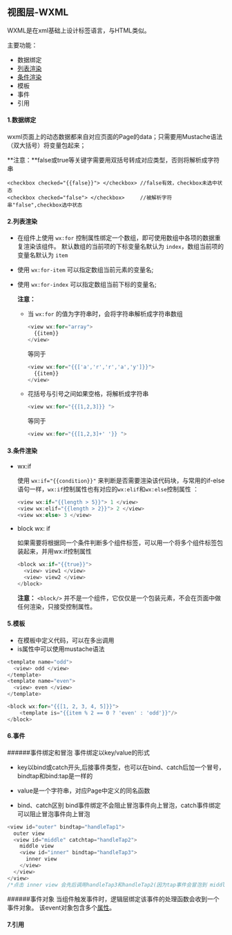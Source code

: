 ## 视图层-WXML

WXML是在xml基础上设计标签语言，与HTML类似。

主要功能：

* 数据绑定
* [列表渲染](#列表渲染)
* [条件渲染](#条件渲染)
* 模板
* 事件
* 引用

#### 1.数据绑定

wxml页面上的动态数据都来自对应页面的Page的data；只需要用Mustache语法（双大括号）将变量包起来；

**注意：**false或true等关键字需要用双括号转成对应类型，否则将解析成字符串

```
<checkbox checked="{{false}}"> </checkbox> //false有效，checkbox未选中状态
<checkbox checked="false"> </checkbox>     //被解析字符串"false",checkbox选中状态
```



#### 2.列表渲染

* 在组件上使用 `wx:for` 控制属性绑定一个数组，即可使用数组中各项的数据重复渲染该组件。 默认数组的当前项的下标变量名默认为 `index`，数组当前项的变量名默认为 `item` 

* 使用 `wx:for-item` 可以指定数组当前元素的变量名;

* 使用 `wx:for-index` 可以指定数组当前下标的变量名;

  **注意：**

  * 当 `wx:for` 的值为字符串时，会将字符串解析成字符串数组 

    ```javascript
    <view wx:for="array">
      {{item}}
    </view>
    ```

    等同于

    ```javascript
    <view wx:for="{{['a','r','r','a','y']}}">
      {{item}}
    </view>
    ```

  * 花括号与引号之间如果空格，将解析成字符串

    ```javascript
    <view wx:for="{{[1,2,3]}} ">
    ```
    等同于
    ```javascript
    <view wx:for="{{[1,2,3]+' '}} ">
    ```

#### 3.条件渲染

* wx:if

    使用 `wx:if="{{condition}}"` 来判断是否需要渲染该代码块，与常用的if-else 语句一样，`wx:if`控制属性也有对应的`wx:elif`和`wx:else`控制属性 	：

    ```javascript
    <view wx:if="{{length > 5}}"> 1 </view>
    <view wx:elif="{{length > 2}}"> 2 </view>
    <view wx:else> 3 </view>
    ```

* block wx: if

    如果需要将根据同一个条件判断多个组件标签，可以用一个</block>将多个组件标签包装起来，并用wx:if控制属性

    ```javascript
    <block wx:if="{{true}}">
      <view> view1 </view>
      <view> view2 </view>
    </block>
    ```

    **注意：** `<block/>` 并不是一个组件，它仅仅是一个包装元素，不会在页面中做任何渲染，只接受控制属性。 

#### 5.模板
* 在模板中定义代码，可以在多出调用
* is属性中可以使用mustache语法
```javascript 
<template name="odd">
  <view> odd </view>
</template>
<template name="even">
  <view> even </view>
</template>

<block wx:for="{{[1, 2, 3, 4, 5]}}">
    <template is="{{item % 2 == 0 ? 'even' : 'odd'}}"/>
</block>
```

#### 6.事件
######事件绑定和冒泡 
事件绑定以key/value的形式
* key以bind或catch开头,后接事件类型，也可以在bind、catch后加一个冒号，bindtap和bind:tap是一样的
* value是一个字符串，对应Page中定义的同名函数

* bind、catch区别
bind事件绑定不会阻止冒泡事件向上冒泡，catch事件绑定可以阻止冒泡事件向上冒泡
```javascript
<view id="outer" bindtap="handleTap1">
  outer view
  <view id="middle" catchtap="handleTap2">
    middle view
    <view id="inner" bindtap="handleTap3">
      inner view
    </view>
  </view>
</view>
/*点击 inner view 会先后调用handleTap3和handleTap2(因为tap事件会冒泡到 middle view，而 middle view 阻止了 tap 事件冒泡，不再向父节点传递)，点击 middle view 会触发handleTap2，点击 outer view 会触发handleTap1。*/
```
######事件对象
当组件触发事件时，逻辑层绑定该事件的处理函数会收到一个事件对象。
该event对象包含多个[属性](https://developers.weixin.qq.com/miniprogram/dev/framework/view/wxml/event.html)。
#### 7.引用
